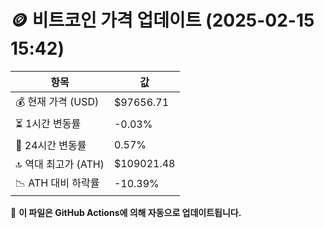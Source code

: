 # 🪙 비트코인 가격 업데이트 (2025-02-15 15:42)

| 항목                | 값 |
|--------------------|----------------|
| 💰 현재 가격 (USD) | $97656.71 |
| ⏳ 1시간 변동률    | -0.03% |
| 📆 24시간 변동률   | 0.57% |
| 🔝 역대 최고가 (ATH) | $109021.48 |
| 📉 ATH 대비 하락률 | -10.39% |

🔄 **이 파일은 GitHub Actions에 의해 자동으로 업데이트됩니다.**
